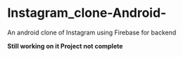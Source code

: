 # Instagram_clone-Android-
An android clone of Instagram using Firebase for backend

**Still working on it Project not complete**
